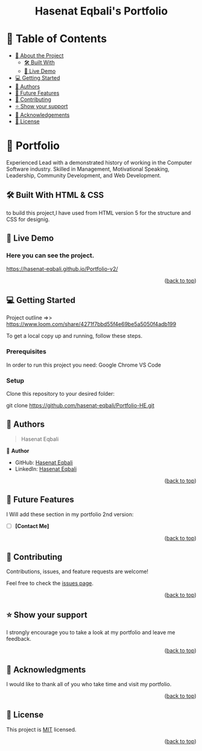 <a name="readme-top"></a>

<div align="center">

  

  <h1><b>Hasenat Eqbali's Portfolio</b></h1>

</div>

<!-- TABLE OF CONTENTS -->

# 📗 Table of Contents

- [📖 About the Project](#about-project)
     - [🛠 Built With](#built-with)
     - [🚀 Live Demo](#live-demo)
- [💻 Getting Started](#getting-started)
- [👥 Authors](#authors)
- [🔭 Future Features](#future-features)
- [🤝 Contributing](#contributing)
- [⭐️ Show your support](#support)
- [🙏 Acknowledgements](#acknowledgements)
- [📝 License](#license)

<!-- PROJECT DESCRIPTION -->

# 📖 Portfolio <a name="about-project"></a>
<p> Experienced Lead with a demonstrated history of working in the Computer Software industry. Skilled in Management, Motivational Speaking, Leadership, Community Development, and Web Development.</p>  

## 🛠 Built With <a name="built-with">HTML & CSS</a>
<p>to build this project,I have used from HTML version 5 for the structure and CSS for designig.  </p>

<!-- LIVE DEMO -->

## 🚀 Live Demo <a name="live-demo">

<h3> Here you can see  the project. </h3>

<a href="https://hasenat-eqbali.github.io/Portfolio-v2/">https://hasenat-eqbali.github.io/Portfolio-v2/</a>


<p align="right">(<a href="#readme-top">back to top</a>)</p>

<!-- GETTING STARTED -->

## 💻 Getting Started <a name="getting-started"></a>
Project outline =>>
https://www.loom.com/share/4271f7bbd55f4e69be5a5050f4adb199

To get a local copy up and running, follow these steps.

### Prerequisites

In order to run this project you need:
  Google Chrome
  VS Code

### Setup

Clone this repository to your desired folder:

  git clone https://github.com/hasenat-eqbali/Portfolio-HE.git


<!-- AUTHORS -->

## 👥 Authors <a name="authors"></a>

> Hasenat Eqbali

👤 **Author**

- GitHub: [Hasenat Eqbali](https://github.com/hasenat-eqbali)
- LinkedIn: [Hasenat Eqbali](https://linkedin.com/in/hasenat-eqbali)

<p align="right">(<a href="#readme-top">back to top</a>)</p>
<!-- FUTURE FEATURES -->

## 🔭 Future Features <a name="future-features"></a>

I Will add these section in my portfolio 2nd version:

- [ ] **[Contact Me]**

<p align="right">(<a href="#readme-top">back to top</a>)</p>

<!-- CONTRIBUTING -->

## 🤝 Contributing <a name="contributing"></a>

Contributions, issues, and feature requests are welcome!

Feel free to check the [issues page](../../issues/).

<p align="right">(<a href="#readme-top">back to top</a>)</p>
<!-- SUPPORT -->

## ⭐️ Show your support <a name="support"></a>

I strongly encourage you to take a look at my portfolio and leave me feedback. 

<p align="right">(<a href="#readme-top">back to top</a>)</p>

<!-- ACKNOWLEDGEMENTS -->

## 🙏 Acknowledgments <a name="acknowledgements"></a>


I would like to thank all of you who take time and visit my portfolio. 

<p align="right">(<a href="#readme-top">back to top</a>)</p>


<!-- LICENSE -->

## 📝 License <a name="license"></a>

This project is [MIT](./LICENSE) licensed.

<p align="right">(<a href="#readme-top">back to top</a>)</p>
